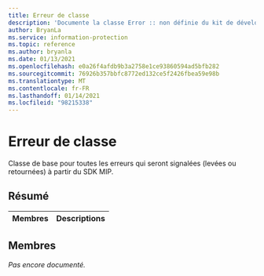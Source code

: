 ```yaml
---
title: Erreur de classe
description: 'Documente la classe Error :: non définie du kit de développement logiciel (SDK) Microsoft Information Protection (MIP).'
author: BryanLa
ms.service: information-protection
ms.topic: reference
ms.author: bryanla
ms.date: 01/13/2021
ms.openlocfilehash: e0a26f4afdb9b3a2758e1ce93860594ad5bfb282
ms.sourcegitcommit: 76926b357bbfc8772ed132ce5f2426fbea59e98b
ms.translationtype: MT
ms.contentlocale: fr-FR
ms.lasthandoff: 01/14/2021
ms.locfileid: "98215338"
---
```

# <a name="class-error"></a>Erreur de classe 
Classe de base pour toutes les erreurs qui seront signalées (levées ou retournées) à partir du SDK MIP.
  
## <a name="summary"></a>Résumé
 Membres                        | Descriptions                                
--------------------------------|---------------------------------------------
  
## <a name="members"></a>Membres
_Pas encore documenté._
